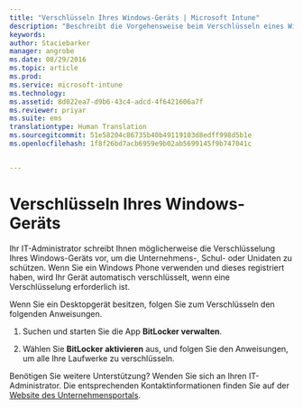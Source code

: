 ```yaml
---
title: "Verschlüsseln Ihres Windows-Geräts | Microsoft Intune"
description: "Beschreibt die Vorgehensweise beim Verschlüsseln eines Windows-Geräts"
keywords: 
author: Staciebarker
manager: angrobe
ms.date: 08/29/2016
ms.topic: article
ms.prod: 
ms.service: microsoft-intune
ms.technology: 
ms.assetid: 8d022ea7-d9b6-43c4-adcd-4f6421606a7f
ms.reviewer: priyar
ms.suite: ems
translationtype: Human Translation
ms.sourcegitcommit: 51e58204c86735b40b49119103d8edff998d5b1e
ms.openlocfilehash: 1f8f26bd7acb6959e9b02ab5699145f9b747041c


---
```



# Verschlüsseln Ihres Windows-Geräts

Ihr IT-Administrator schreibt Ihnen möglicherweise die Verschlüsselung Ihres Windows-Geräts vor, um die Unternehmens-, Schul- oder Unidaten zu schützen. Wenn Sie ein Windows Phone verwenden und dieses registriert haben, wird Ihr Gerät automatisch verschlüsselt, wenn eine Verschlüsselung erforderlich ist.

Wenn Sie ein Desktopgerät besitzen, folgen Sie zum Verschlüsseln den folgenden Anweisungen.

1.  Suchen und starten Sie die App **BitLocker verwalten**.

2.  Wählen Sie **BitLocker aktivieren** aus, und folgen Sie den Anweisungen, um alle Ihre Laufwerke zu verschlüsseln.

Benötigen Sie weitere Unterstützung? Wenden Sie sich an Ihren IT-Administrator. Die entsprechenden Kontaktinformationen finden Sie auf der [Website des Unternehmensportals](http://portal.manage.microsoft.com).



<!--HONumber=Oct16_HO2-->


